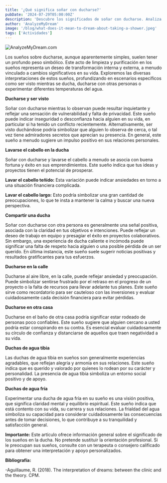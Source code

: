 ```yaml
---
title: '¿Qué significa soñar con ducharse?'
pubDate: '2024-07-29T05:00:00Z'
description: 'Descubre los significados de soñar con ducharse. Analiza las interpretaciones según el contexto: ducharse y ser visto, lavarse el cabello, ducharse en la calle, con agua fría, entre otros.'
author: 'AnalyzeMyDream'
image: '/blog/what-does-it-mean-to-dream-about-taking-a-shower.jpeg'
tags: ['Actividades']
---
```


![AnalyzeMyDream.com](/blog/what-does-it-mean-to-dream-about-taking-a-shower.jpeg)


Los sueños sobre ducharse, aunque aparentemente simples, suelen tener un profundo peso simbólico. Este acto de limpieza y purificación en los sueños representa un deseo de transformación interna y externa, a menudo vinculado a cambios significativos en su vida. Exploremos las diversas interpretaciones de estos sueños, profundizando en escenarios específicos como ser visto mientras se ducha, ducharse con otras personas o experimentar diferentes temperaturas del agua.

**Ducharse y ser visto**

Soñar con ducharse mientras lo observan puede resultar inquietante y reflejar una sensación de vulnerabilidad y falta de privacidad. Este sueño puede indicar inseguridad o desconfianza hacia alguien en su vida, en particular si ha tenido un conflicto recientemente. Alternativamente, ser visto duchándose podría simbolizar que alguien lo observa de cerca, o tal vez tiene admiradores secretos que aprecian su presencia. En general, este sueño a menudo sugiere un impulso positivo en sus relaciones personales.

**Lavarse el cabello en la ducha**

Soñar con ducharse y lavarse el cabello a menudo se asocia con buena fortuna y éxito en sus emprendimientos. Este sueño indica que tus ideas y proyectos tienen el potencial de prosperar. 

**Lavar el cabello teñido:** Esta variación puede indicar ansiedades en torno a una situación financiera complicada. 

**Lavar el cabello largo:** Esto podría simbolizar una gran cantidad de preocupaciones, lo que te insta a mantener la calma y buscar una nueva perspectiva. 

**Compartir una ducha**

Soñar con ducharse con otra persona es generalmente una señal positiva, asociada con la claridad en tus objetivos e intenciones. Puede reflejar un deseo de trabajo en equipo y presagiar el éxito en proyectos colaborativos. Sin embargo, una experiencia de ducha caliente e incómoda puede significar una falta de respeto hacia alguien o una posible pérdida de un ser querido. En última instancia, este sueño suele sugerir noticias positivas y resultados gratificantes para tus esfuerzos. 

**Ducharse en la calle**

Ducharse al aire libre, en la calle, puede reflejar ansiedad y preocupación. Puede simbolizar sentirse frustrado por el retraso en el progreso de un proyecto o la falta de recursos para llevar adelante tus planes. Este sueño sirve como recordatorio para ser cauteloso con las inversiones y evaluar cuidadosamente cada decisión financiera para evitar pérdidas.

**Ducharse en otra casa**

Ducharse en el baño de otra casa podría significar estar rodeado de personas poco confiables. Este sueño sugiere que alguien cercano a usted podría estar conspirando en su contra. Es esencial evaluar cuidadosamente su círculo de confianza y distanciarse de aquellos que traen negatividad a su vida.

**Duchas de agua tibia**

Las duchas de agua tibia en sueños son generalmente experiencias agradables, que reflejan alegría y armonía en sus relaciones. Este sueño indica que es querido y valorado por quienes lo rodean por su carácter y personalidad. La presencia de agua tibia simboliza un entorno social positivo y de apoyo.

**Duchas de agua fría**

Experimentar una ducha de agua fría en su sueño es una visión positiva, que significa claridad mental y equilibrio espiritual. Este sueño indica que está contento con su vida, su carrera y sus relaciones. La frialdad del agua simboliza su capacidad para considerar cuidadosamente las consecuencias antes de tomar decisiones, lo que contribuye a su tranquilidad y satisfacción general.

**Importante:** Este artículo ofrece información general sobre el significado de los sueños en la ducha. No pretende sustituir la orientación profesional. Si le preocupan sus sueños, consulte con un terapeuta o consejero calificado para obtener una interpretación y apoyo personalizados.

**Bibliografía:**

-Aguillaume, R. (2018). The interpretation of dreams: between the clinic and the theory. CPM.